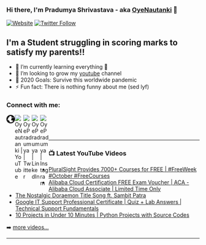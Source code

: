 ### Hi there, I'm Pradumya Shrivastava - aka [OyeNautanki](https://www.youtube.com/channel/UCQmaknLBt4CKFFB6RGxe56w) 👋

[![Website](https://img.shields.io/website?label=oyenautanki.ml&style=for-the-badge&url=https%3A%2F%2Foyenautanki.ml)](https://oyenautanki.ml)
[![Twitter Follow](https://img.shields.io/twitter/url?style=for-the-badge&url=https%3A%2F%2Ftwitter.com%2FOyePradumya)](https://twitter.com/OyePradumya)

## I'm a Student struggling in scoring marks to satisfy my parents!!

- 🌱 I’m currently learning everything 🤣
- 👯 I’m looking to grow my [youtube](https://www.youtube.com/channel/UCQmaknLBt4CKFFB6RGxe56w) channel
- 🥅 2020 Goals: Survive this worldwide pandemic
- ⚡ Fun fact: There is nothing funny about me (sed lyf)


### Connect with me:

[<img align="left" alt="oyenautanki.ml" width="22px" src="https://raw.githubusercontent.com/iconic/open-iconic/master/svg/globe.svg" />](https://oyenautanki.ml)
[<img align="left" alt="OyeNautanki | YouTube" width="22px" src="https://cdn.jsdelivr.net/npm/simple-icons@v3/icons/youtube.svg" />](https://www.youtube.com/channel/UCQmaknLBt4CKFFB6RGxe56w)
[<img align="left" alt="OyePradumya | Twitter" width="22px" src="https://cdn.jsdelivr.net/npm/simple-icons@v3/icons/twitter.svg" />](https://twitter.com/OyePradumya)
[<img align="left" alt="OyePradumya | LinkedIn" width="22px" src="https://cdn.jsdelivr.net/npm/simple-icons@v3/icons/facebook.svg" />](https://www.facebook.com/OyePradumya)
[<img align="left" alt="OyePradumya | Instagram" width="22px" src="https://cdn.jsdelivr.net/npm/simple-icons@v3/icons/instagram.svg" />](https://www.instagram.com/oyepradumya)

<br />


<br />
<br />

---

### 📺 Latest YouTube Videos

<!-- YOUTUBE:START -->
- [PluralSight Provides 7000+ Courses for FREE | #FreeWeek #October #FreeCourses](https://www.youtube.com/watch?v=Dow36_bFwBE)
- [Alibaba Cloud Certification FREE Exam Voucher | ACA - Alibaba Cloud Associate | Limited Time Only](https://www.youtube.com/watch?v=cYLh4PcIHyk)
- [The Nostalgic Doraemon Title Song ft. Sambit Patra](https://www.youtube.com/watch?v=8tbbW8xMxaM)
- [Google IT Support Professional Certificate | Quiz + Lab Answers | Technical Support Fundamentals](https://www.youtube.com/watch?v=6W470DjhcMQ)
- [10 Projects in Under 10 Minutes | Python Projects with Source Codes](https://www.youtube.com/watch?v=QlLH4JWQxGY)
<!-- YOUTUBE:END -->

➡️ [more videos...](https://youtube.com/OyeNautanki)

---

